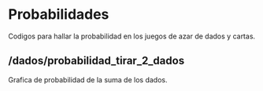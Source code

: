 # Probabilidades
Codigos para hallar la probabilidad en los juegos de azar de dados y cartas.
## /dados/probabilidad_tirar_2_dados
Grafica de probabilidad de la suma de los dados.
